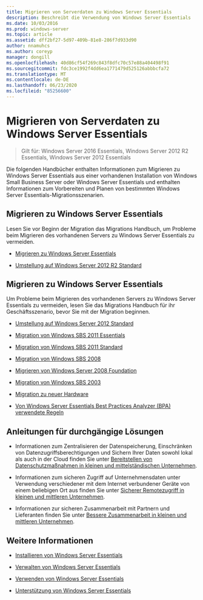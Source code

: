```yaml
---
title: Migrieren von Serverdaten zu Windows Server Essentials
description: Beschreibt die Verwendung von Windows Server Essentials
ms.date: 10/03/2016
ms.prod: windows-server
ms.topic: article
ms.assetid: dff2bf27-5d97-409b-81e8-286f7d933d90
author: nnamuhcs
ms.author: coreyp
manager: dongill
ms.openlocfilehash: 40d86cf54f269c843f8dfc70c57e88a404498f91
ms.sourcegitcommit: fdc3ce1992f4dd6ea1771479d525126abbbcfa72
ms.translationtype: MT
ms.contentlocale: de-DE
ms.lasthandoff: 06/23/2020
ms.locfileid: "85256600"
---
```

# <a name="migrate-server-data-to-windows-server-essentials"></a>Migrieren von Serverdaten zu Windows Server Essentials

>Gilt für: Windows Server 2016 Essentials, Windows Server 2012 R2 Essentials, Windows Server 2012 Essentials

Die folgenden Handbücher enthalten Informationen zum Migrieren zu Windows Server Essentials aus einer vorhandenen Installation von Windows Small Business Server oder Windows Server Essentials und enthalten Informationen zum Vorbereiten und Planen von bestimmten Windows Server Essentials-Migrationsszenarien.  
  
## <a name="migrate-to-windows-server-essentials"></a>Migrieren zu Windows Server Essentials  
 Lesen Sie vor Beginn der Migration das Migrations Handbuch, um Probleme beim Migrieren des vorhandenen Servers zu Windows Server Essentials zu vermeiden.  
  

-   [Migrieren zu Windows Server Essentials](Migrate-from-Previous-Versions-to-Windows-Server-Essentials-or-Windows-Server-Essentials-Experience.md)  
  
-   [Umstellung auf Windows Server 2012 R2 Standard](Transition-from-Windows-Server-2012-R2-Essentials-to-Windows-Server-2012-R2-Standard.md)  

  
## <a name="migrate-to-windows-server-essentials"></a>Migrieren zu Windows Server Essentials  
 Um Probleme beim Migrieren des vorhandenen Servers zu Windows Server Essentials zu vermeiden, lesen Sie das Migrations Handbuch für ihr Geschäftsszenario, bevor Sie mit der Migration beginnen.  
  

-   [Umstellung auf Windows Server 2012 Standard](Transition-from-Windows-Server-2012-Essentials-to-Windows-Server-2012-Standard.md)  
  
-   [Migration von Windows SBS 2011 Essentials](Migrate-Windows-Small-Business-Server-2011-Essentials-to-Windows-Server-Essentials.md)  
  
-   [Migration von Windows SBS 2011 Standard](Migrate-Windows-Small-Business-Server-2011-Standard-to-Windows-Server-Essentials.md)  
  
-   [Migration von Windows SBS 2008](Migrate-Windows-Small-Business-Server-2008-to-Windows-Server-Essentials.md)  
  
-   [Migrieren von Windows Server 2008 Foundation](Migrate-Windows-Server-2008-Foundation-to-Windows-Server-Essentials.md)  
  
-   [Migration von Windows SBS 2003](Migrate-Windows-Small-Business-Server-2003-to-Windows-Server-Essentials.md)  
  
-   [Migration zu neuer Hardware](Migrate-Windows-Server-Essentials-to-New-Hardware.md)  
  
-   [Von Windows Server Essentials Best Practices Analyzer (BPA) verwendete Regeln](Rules-used-by-the-Windows-Server-Essentials-Best-Practices-Analyzer--BPA--Tool.md)  

  
## <a name="end-to-end-solution-guides"></a>Anleitungen für durchgängige Lösungen  
  
-    Informationen zum Zentralisieren der Datenspeicherung, Einschränken von Datenzugriffsberechtigungen und Sichern Ihrer Daten sowohl lokal als auch in der Cloud finden Sie unter [Bereitstellen von Datenschutzmaßnahmen in kleinen und mittelständischen Unternehmen](https://technet.microsoft.com/library/dn582043.aspx).  
  
-    Informationen zum sicheren Zugriff auf Unternehmensdaten unter Verwendung verschiedener mit dem Internet verbundener Geräte von einem beliebigen Ort aus finden Sie unter [Sicherer Remotezugriff in kleinen und mittleren Unternehmen](https://technet.microsoft.com/library/dn629457.aspx).  
  
-    Informationen zur sicheren Zusammenarbeit mit Partnern und Lieferanten finden Sie unter [Bessere Zusammenarbeit in kleinen und mittleren Unternehmen](https://technet.microsoft.com/library/dn747893.aspx).  
  
## <a name="see-also"></a>Weitere Informationen  
  
-   [Installieren von Windows Server Essentials](../install/Install-Windows-Server-Essentials.md)  
  
-   [Verwalten von Windows Server Essentials](../manage/Manage-Windows-Server-Essentials.md)  
  
-   [Verwenden von Windows Server Essentials](../use/Use-Windows-Server-Essentials.md)  
  
-   [Unterstützung von Windows Server Essentials](../support/Support-Windows-Server-Essentials.md)
